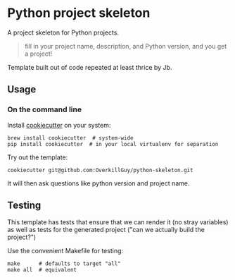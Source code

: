 # Python project skeleton

A project skeleton for Python projects.

> fill in your project name, description, and Python version, and you get a project!

Template built out of code repeated at least thrice by Jb.

## Usage

### On the command line

Install [cookiecutter](https://cookiecutter.readthedocs.io/en/latest/) on your system:

	brew install cookiecutter  # system-wide
	pip install cookiecutter  # in your local virtualenv for separation

Try out the template:

	cookiecutter git@github.com:OverkillGuy/python-skeleton.git

It will then ask questions like python version and project name.

## Testing

This template has tests that ensure that we can render it (no stray
variables) as well as tests for the generated project ("can we
actually build the project?")

Use the convenient Makefile for testing:

	make      # defaults to target "all"
	make all  # equivalent
